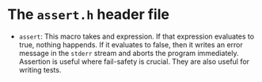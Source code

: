 # The `assert.h` header file

- `assert`: This macro takes and expression. If that expression evaluates to true,
  nothing happends. If it evaluates to false, then it writes an error message in the
  `stderr` stream and aborts the program immediately. Assertion is useful where fail-safety
  is crucial. They are also useful for writing tests.
